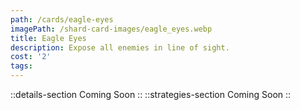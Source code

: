 ```yaml
---
path: /cards/eagle-eyes
imagePath: /shard-card-images/eagle_eyes.webp
title: Eagle Eyes
description: Expose all enemies in line of sight.
cost: '2'
tags:
---
```

::details-section
Coming Soon
::
::strategies-section
Coming Soon
::